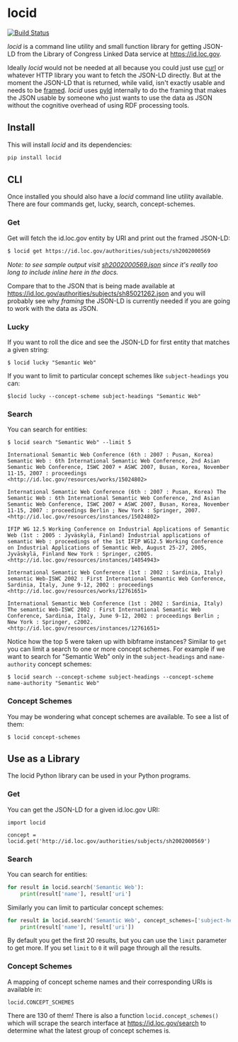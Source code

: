 # locid 

[![Build Status](https://github.com/edsu/locid/actions/workflows/test.yml/badge.svg)](https://github.com/edsu/locid/actions/workflows/test.yml)


*locid* is a command line utility and small function library for getting JSON-LD from the Library of Congress Linked Data service at https://id.loc.gov.

Ideally *locid* would not be needed at all because you could just use [curl](https://curl.se/) or whatever HTTP library you want to fetch the JSON-LD directly. But at the moment the JSON-LD that is returned, while valid, isn't exactly usable and needs to be [framed](https://www.w3.org/TR/json-ld11-framing/). *locid* uses [pyld] internally to do the framing that makes the JSON usable by someone who just wants to use the data as JSON without the cognitive overhead of using RDF processing tools.

## Install

This will install *locid* and its dependencies:

```bash
pip install locid
```

## CLI

Once installed you should also have a *locid* command line utility available. There are four commands get, lucky, search, concept-schemes.

### Get

Get will fetch the id.loc.gov entity by URI and print out the framed JSON-LD:

```bash
$ locid get https://id.loc.gov/authorities/subjects/sh2002000569
```

*Note: to see sample output visit [sh2002000569.json](examples/sh2002000569.json) since it's really too long to include inline here in the docs.*

Compare that to the JSON that is being made available at https://id.loc.gov/authorities/subjects/sh85021262.json and you will probably see why *framing* the JSON-LD is currently needed if you are going to work with the data as JSON.

### Lucky

If you want to roll the dice and see the JSON-LD for first entity that matches a given string:

```
$ locid lucky "Semantic Web"
```

If you want to limit to particular concept schemes like `subject-headings` you can:

```
$locid lucky --concept-scheme subject-headings "Semantic Web"
```

### Search

You can search for entities:

```
$ locid search "Semantic Web" --limit 5

International Semantic Web Conference (6th : 2007 : Pusan, Korea) Semantic Web : 6th International Semantic Web Conference, 2nd Asian Semantic Web Conference, ISWC 2007 + ASWC 2007, Busan, Korea, November 11-15, 2007 : proceedings
<http://id.loc.gov/resources/works/15024802>

International Semantic Web Conference (6th : 2007 : Pusan, Korea) The Semantic Web : 6th International Semantic Web Conference, 2nd Asian Semantic Web Conference, ISWC 2007 + ASWC 2007, Busan, Korea, November 11-15, 2007 : proceedings Berlin ; New York : Springer, 2007.
<http://id.loc.gov/resources/instances/15024802>

IFIP WG 12.5 Working Conference on Industrial Applications of Semantic Web (1st : 2005 : Jyväskylä, Finland) Industrial applications of semantic Web : proceedings of the 1st IFIP WG12.5 Working Conference on Industrial Applications of Semantic Web, August 25-27, 2005, Jyväskylä, Finland New York : Springer, c2005.
<http://id.loc.gov/resources/instances/14054943>

International Semantic Web Conference (1st : 2002 : Sardinia, Italy) semantic Web-ISWC 2002 : First International Semantic Web Conference, Sardinia, Italy, June 9-12, 2002 : proceedings
<http://id.loc.gov/resources/works/12761651>

International Semantic Web Conference (1st : 2002 : Sardinia, Italy) The semantic Web-ISWC 2002 : First International Semantic Web Conference, Sardinia, Italy, June 9-12, 2002 : proceedings Berlin ; New York : Springer, c2002.
<http://id.loc.gov/resources/instances/12761651>
```

Notice how the top 5 were taken up with bibframe instances? Similar to `get` you can limit a search to one or more concept schemes. For example if we want to search for "Semantic Web" only in the `subject-headings` and `name-authority` concept schemes:

```
$ locid search --concept-scheme subject-headings --concept-scheme name-authority "Semantic Web" 
```

### Concept Schemes

You may be wondering what concept schemes are available. To see a list of them:

```
$ locid concept-schemes
```

## Use as a Library

The locid Python library can be used in your Python programs.


### Get

You can get the JSON-LD for a given id.loc.gov URI:

```
import locid

concept = locid.get('http://id.loc.gov/authorities/subjects/sh2002000569')
```

### Search

You can search for entities:

```python
for result in locid.search('Semantic Web'):
    print(result['name'], result['uri']
```

Similarly you can limit to particular concept schemes:

```python
for result in locid.search('Semantic Web', concept_schemes=['subject-headings', 'name-authority']):
    print(result['name'], result['uri'])
```

By default you get the first 20 results, but you can use the `limit` parameter to get more. If you set `limit` to `0` it will page through all the results.

### Concept Schemes

A mapping of concept scheme names and their corresponding URIs is available in:

```
locid.CONCEPT_SCHEMES
```

There are 130 of them! There is also a function `locid.concept_schemes()` which will scrape the search interface at https://id.loc.gov/search to determine what the latest group of concept schemes is.

[pyld]: https://github.com/digitalbazaar/pyld
